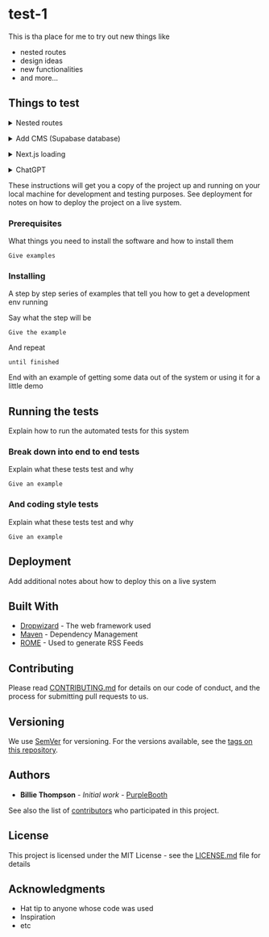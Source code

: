 # test-1

This is tha place for me to try out new things like

- nested routes
- design ideas
- new functionalities
- and more...

## Things to test

<details>
  <summary>Nested routes</summary>

- [x] NestedRoutes

</details>
<p>

<details>
  <summary>Add CMS (Supabase database)</summary>
  
  [https://supabase.com/docs/guides/getting-started/quickstarts/nextjs](https://supabase.com/docs/guides/getting-started/quickstarts/nextjs)

- [ ] Implement supabase to project
- [ ] move data from dataTS to Supabase

</details>
<p>
<details>
  <summary>Next.js loading</summary>

[Nextjs loading documentation](https://nextjs.org/docs/app/building-your-application/routing/loading-ui-and-streaming)

- [ ] use loading.js in project.

</details>
<p>

<details>
  <summary>ChatGPT</summary>

[The EASIEST Way to Use OpenAI ChatGPT in Next.js](https://www.youtube.com/watch?v=2xwv4T552lM)

- [ ] with help of gpt, create meme developer text to existing image.

</details>

<p>
These instructions will get you a copy of the project up and running on your local machine for development and testing purposes. See deployment for notes on how to deploy the project on a live system.

### Prerequisites

What things you need to install the software and how to install them

```
Give examples
```

### Installing

A step by step series of examples that tell you how to get a development env running

Say what the step will be

```
Give the example
```

And repeat

```
until finished
```

End with an example of getting some data out of the system or using it for a little demo

## Running the tests

Explain how to run the automated tests for this system

### Break down into end to end tests

Explain what these tests test and why

```
Give an example
```

### And coding style tests

Explain what these tests test and why

```
Give an example
```

## Deployment

Add additional notes about how to deploy this on a live system

## Built With

- [Dropwizard](http://www.dropwizard.io/1.0.2/docs/) - The web framework used
- [Maven](https://maven.apache.org/) - Dependency Management
- [ROME](https://rometools.github.io/rome/) - Used to generate RSS Feeds

## Contributing

Please read [CONTRIBUTING.md](https://gist.github.com/PurpleBooth/b24679402957c63ec426) for details on our code of conduct, and the process for submitting pull requests to us.

## Versioning

We use [SemVer](http://semver.org/) for versioning. For the versions available, see the [tags on this repository](https://github.com/your/project/tags).

## Authors

- **Billie Thompson** - _Initial work_ - [PurpleBooth](https://github.com/PurpleBooth)

See also the list of [contributors](https://github.com/your/project/contributors) who participated in this project.

## License

This project is licensed under the MIT License - see the [LICENSE.md](LICENSE.md) file for details

## Acknowledgments

- Hat tip to anyone whose code was used
- Inspiration
- etc
